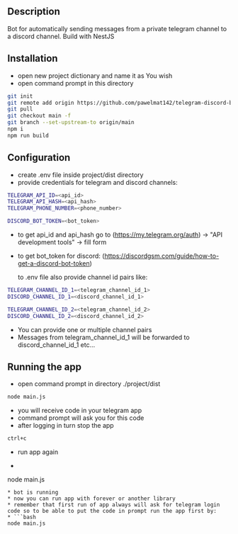 ## Description

Bot for automatically sending messages from a private telegram channel to a discord channel. Build with NestJS

## Installation

* open new project dictionary and name it as You wish
* open command prompt in this directory
```bash
git init
git remote add origin https://github.com/pawelmat142/telegram-discord-bot.git
git pull
git checkout main -f
git branch --set-upstream-to origin/main
npm i
npm run build
```

## Configuration
* create .env file inside project/dist directory
* provide credentials for telegram and discord channels:
```bash
TELEGRAM_API_ID=<api_id>
TELEGRAM_API_HASH=<api_hash>
TELEGRAM_PHONE_NUMBER=<phone_number>

DISCORD_BOT_TOKEN=<bot_token>
```
* to get api_id and api_hash go to (https://my.telegram.org/auth) ->  "API development tools" -> fill form
* to get bot_token for discord: (https://discordgsm.com/guide/how-to-get-a-discord-bot-token)

  to .env file also provide channel id pairs like:
```bash
TELEGRAM_CHANNEL_ID_1=<telegram_channel_id_1>
DISCORD_CHANNEL_ID_1=<discord_channel_id_1>

TELEGRAM_CHANNEL_ID_2=<telegram_channel_id_2>
DISCORD_CHANNEL_ID_2=<discord_channel_id_2>
```
* You can provide one or multiple channel pairs
* Messages from telegram_channel_id_1 will be forwarded to discord_channel_id_1 etc...

## Running the app

* open command prompt in directory ./project/dist
```bash
node main.js
```
* you will receive code in your telegram app
* command prompt will ask you for this code
* after logging in turn stop the app
```bash
ctrl+c
```
* run app again
* ```bash
node main.js
```
* bot is running
* now you can run app with forever or another library
* remember that first run of app always will ask for telegram login code so to be able to put the code in prompt run the app first by:
* ```bash
node main.js
```
